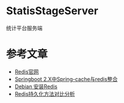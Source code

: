 # StatisStageServer

统计平台服务端

# 参考文章

- [Redis官网](https://redis.io)
- [Springboot 2.X中Spring-cache与redis整合](https://blog.csdn.net/guokezhongdeyuzhou/article/details/79789629)
- [Debian 安装Redis](http://blog.leanote.com/post/whales/Debian-%E5%AE%89%E8%A3%85Redis)
- [Redis持久化方法对比分析](https://www.cnblogs.com/Anker/p/6099705.html)